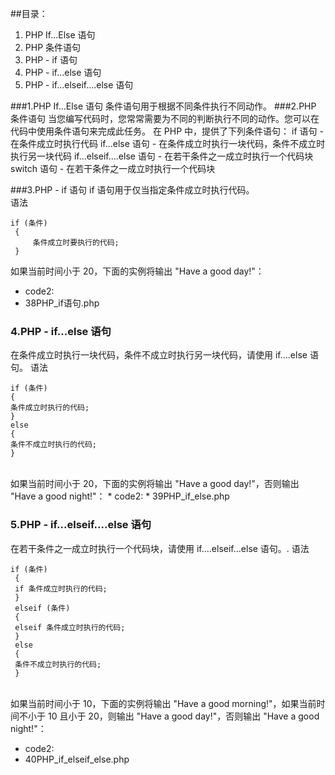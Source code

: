 
##目录：
1. PHP If...Else 语句
2. PHP 条件语句
3. PHP - if 语句
4. PHP - if...else 语句
5. PHP - if...elseif....else 语句


###1.PHP If...Else 语句
条件语句用于根据不同条件执行不同动作。
###2.PHP 条件语句
当您编写代码时，您常常需要为不同的判断执行不同的动作。您可以在代码中使用条件语句来完成此任务。
在 PHP 中，提供了下列条件语句：
if 语句 - 在条件成立时执行代码
if...else 语句 - 在条件成立时执行一块代码，条件不成立时执行另一块代码
if...elseif....else 语句 - 在若干条件之一成立时执行一个代码块
switch 语句 - 在若干条件之一成立时执行一个代码块

###3.PHP - if 语句
if 语句用于仅当指定条件成立时执行代码。
<br>语法<br>
```
if (条件)
 {
     条件成立时要执行的代码;
 }
 ```

 如果当前时间小于 20，下面的实例将输出 "Have a good day!"：<br>
* code2: <br>
* 38PHP_if语句.php
 
### 4.PHP - if...else 语句
在条件成立时执行一块代码，条件不成立时执行另一块代码，请使用 if....else 语句。
语法<br>
```
if (条件)
{
条件成立时执行的代码;
}
else
{
条件不成立时执行的代码;
}
```
<br>
如果当前时间小于 20，下面的实例将输出 "Have a good day!"，否则输出 "Have a good night!"：
* code2:
* 39PHP_if_else.php

### 5.PHP - if...elseif....else 语句
在若干条件之一成立时执行一个代码块，请使用 if....elseif...else 语句。.
语法<br>
```
if (条件)
 {
 if 条件成立时执行的代码;
 }
 elseif (条件)
 {
 elseif 条件成立时执行的代码;
 }
 else
 {
 条件不成立时执行的代码;
 }
 ```
 <br>
 如果当前时间小于 10，下面的实例将输出 "Have a good morning!"，如果当前时间不小于 10 且小于 20，则输出 "Have a good day!"，否则输出 "Have a good night!"：

 * code2:
 * 40PHP_if_elseif_else.php
 